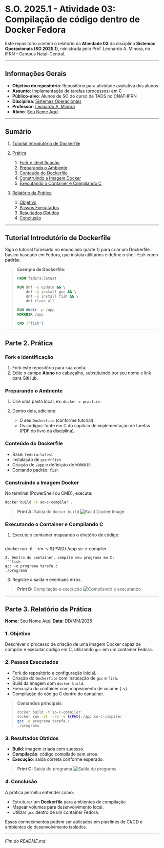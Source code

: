 # S.O. 2025.1 - Atividade 03: Compilação de código dentro de Docker Fedora

Este repositório contém o relatório da **Atividade 03** da disciplina **Sistemas Operacionais (SO 2025.1)**, ministrada pelo Prof. Leonardo A. Minora, no IFRN - Campus Natal-Central.

---

## Informações Gerais

* **Objetivo do repositório**: Repositório para atividade avaliativa dos alunos
* **Assunto**: Implementação de tarefas (processos) em C
* **Público-alvo**: Alunos de SO do curso de TADS no CNAT-IFRN
* **Disciplina**: [Sistemas Operacionais](https://github.com/sistemas-operacionais/)
* **Professor**: [Leonardo A. Minora](https://github.com/leonardo-minora)
* **Aluno**: [Seu Nome Aqui](https://github.com/SEU_GITHUB)

---

## Sumário

1. [Tutorial Introdutório de Dockerfile](#tutorial-introdutorio-de-dockerfile)
2. [Prática](#parte-2-pratica)

   1. [Fork e identificação](#fork-e-identificacao)
   2. [Preparando o Ambiente](#preparando-o-ambiente)
   3. [Conteúdo do Dockerfile](#conteudo-do-dockerfile)
   4. [Construindo a Imagem Docker](#construindo-a-imagem-docker)
   5. [Executando o Container e Compilando C](#executando-o-container-e-compilando-c)
3. [Relatório da Prática](#parte-3-relatorio-da-pratica)

   1. [Objetivo](#objetivo)
   2. [Passos Executados](#passos-executados)
   3. [Resultados Obtidos](#resultados-obtidos)
   4. [Conclusão](#conclusao)

---

## Tutorial Introdutório de Dockerfile

Siga o tutorial fornecido no enunciado (parte 1) para criar um Dockerfile básico baseado em Fedora, que instala utilitários e define o shell `fish` como padrão.

> **Exemplo de Dockerfile**:
>
> ```dockerfile
> FROM fedora:latest
>
> RUN dnf -y update && \
>     dnf -y install gcc && \
>     dnf -y install fish && \
>     dnf clean all
>
> RUN mkdir -p /app
> WORKDIR /app
>
> CMD ["fish"]
> ```

---

## Parte 2. Prática

### Fork e identificação

1. Fork este repositório para sua conta.
2. Edite o campo **Aluno** no cabeçalho, substituindo por seu nome e link para GitHub.

### Preparando o Ambiente

1. Crie uma pasta local, ex: `docker-c-practice`.
2. Dentro dela, adicione:

   * O seu `Dockerfile` (conforme tutorial).
   * Os códigos-fonte em C do capítulo de implementação de tarefas (PDF do livro da disciplina).

### Conteúdo do Dockerfile

* Base: `fedora:latest`
* Instalação de `gcc` e `fish`
* Criação de `/app` e definição de `WORKDIR`
* Comando padrão: `fish`

### Construindo a Imagem Docker

No terminal (PowerShell ou CMD), execute:

```bash
docker build -t so-c-compiler .
```

> **Print A:** Saída do `docker build`
> ![Build Docker Image](imagens/build.png)

### Executando o Container e Compilando C

1. Execute o container mapeando o diretório de código:

   ```bash
   ```

docker run -it --rm -v \${PWD}:/app so-c-compiler

````
2. Dentro do container, compile seu programa em C:
```fish
gcc -o programa tarefa.c
./programa
````

3. Registre a saída e eventuais erros.

> **Print B:** Compilação e execução
> ![Compilando e executando](imagens/compile_run.png)

---

## Parte 3. Relatório da Prática

**Nome:** Seu Nome Aqui
**Data:** DD/MM/2025

### 1. Objetivo

Descrever o processo de criação de uma imagem Docker capaz de compilar e executar código em C, utilizando `gcc` em um container Fedora.

### 2. Passos Executados

* Fork do repositório e configuração inicial.
* Criação do `Dockerfile` com instalação de `gcc` e `fish`.
* Build da imagem com `docker build`.
* Execução do container com mapeamento de volume (`-v`).
* Compilação do código C dentro do container.

> **Comandos principais**:
>
> ```bash
> docker build -t so-c-compiler .
> docker run -it --rm -v ${PWD}:/app so-c-compiler
> gcc -o programa tarefa.c
> ./programa
> ```

### 3. Resultados Obtidos

* **Build**: imagem criada com sucesso.
* **Compilação**: código compilado sem erros.
* **Execução**: saída correta conforme esperado.

> **Print C:** Saída do programa
> ![Saída do programa](imagens/output.png)

### 4. Conclusão

A prática permitiu entender como:

* Estruturar um **Dockerfile** para ambientes de compilação.
* Mapear volumes para desenvolvimento local.
* Utilizar `gcc` dentro de um container Fedora.

Esses conhecimentos podem ser aplicados em pipelines de CI/CD e ambientes de desenvolvimento isolados.

---

*Fim do README.md*
